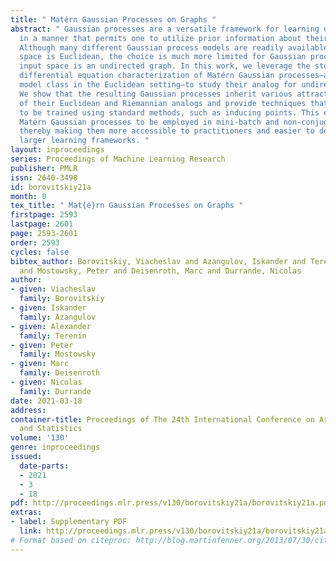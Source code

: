 ```yaml
---
title: " Matérn Gaussian Processes on Graphs "
abstract: " Gaussian processes are a versatile framework for learning unknown functions
  in a manner that permits one to utilize prior information about their properties.
  Although many different Gaussian process models are readily available when the input
  space is Euclidean, the choice is much more limited for Gaussian processes whose
  input space is an undirected graph. In this work, we leverage the stochastic partial
  differential equation characterization of Matérn Gaussian processes—a widely-used
  model class in the Euclidean setting—to study their analog for undirected graphs.
  We show that the resulting Gaussian processes inherit various attractive properties
  of their Euclidean and Riemannian analogs and provide techniques that allow them
  to be trained using standard methods, such as inducing points. This enables graph
  Matérn Gaussian processes to be employed in mini-batch and non-conjugate settings,
  thereby making them more accessible to practitioners and easier to deploy within
  larger learning frameworks. "
layout: inproceedings
series: Proceedings of Machine Learning Research
publisher: PMLR
issn: 2640-3498
id: borovitskiy21a
month: 0
tex_title: " Mat{é}rn Gaussian Processes on Graphs "
firstpage: 2593
lastpage: 2601
page: 2593-2601
order: 2593
cycles: false
bibtex_author: Borovitskiy, Viacheslav and Azangulov, Iskander and Terenin, Alexander
  and Mostowsky, Peter and Deisenroth, Marc and Durrande, Nicolas
author:
- given: Viacheslav
  family: Borovitskiy
- given: Iskander
  family: Azangulov
- given: Alexander
  family: Terenin
- given: Peter
  family: Mostowsky
- given: Marc
  family: Deisenroth
- given: Nicolas
  family: Durrande
date: 2021-03-18
address:
container-title: Proceedings of The 24th International Conference on Artificial Intelligence
  and Statistics
volume: '130'
genre: inproceedings
issued:
  date-parts:
  - 2021
  - 3
  - 18
pdf: http://proceedings.mlr.press/v130/borovitskiy21a/borovitskiy21a.pdf
extras:
- label: Supplementary PDF
  link: http://proceedings.mlr.press/v130/borovitskiy21a/borovitskiy21a-supp.pdf
# Format based on citeproc: http://blog.martinfenner.org/2013/07/30/citeproc-yaml-for-bibliographies/
---
```

